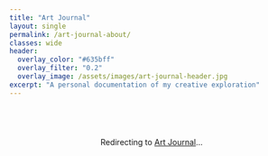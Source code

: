 ```yaml
---
title: "Art Journal"
layout: single
permalink: /art-journal-about/
classes: wide
header:
  overlay_color: "#635bff"
  overlay_filter: "0.2"
  overlay_image: /assets/images/art-journal-header.jpg
excerpt: "A personal documentation of my creative exploration"
---
```


<script>
  window.location.href = '/art-journal/';
</script>

<div class="redirect-container">
  <p>Redirecting to <a href="/art-journal/">Art Journal</a>...</p>
</div>

<style>
.redirect-container {
  text-align: center;
  padding: 3em;
}
</style>